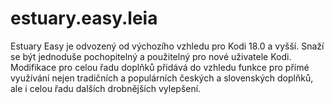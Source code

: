 # estuary.easy.leia
Estuary Easy je odvozený od výchozího vzhledu pro Kodi 18.0 a vyšší. Snaží se být jednoduše pochopitelný a použitelný pro nové uživatele Kodi. Modifikace pro celou řadu doplňků přidává do vzhledu funkce pro přímé využívání nejen tradičních a populárních českých a slovenských doplňků, ale i celou řadu dalších drobnějších vylepšení.
